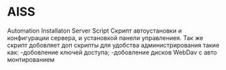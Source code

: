 # AISS
Automation Installaton Server Script
Скрипт автоустановки и конфигурации сервера, и установкой панели управлениея.
Так же скрипт добовляет доп скрипты для удобства администрирования
такие как:
-добовление ключей доступа;
-добовление дисков WebDav c авто монтированием
